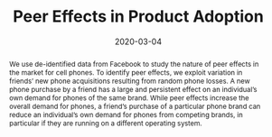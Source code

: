 ---
title: "Peer Effects in Product Adoption"
collection: wps
link: /files/Peer-Effects-In-Product-Adoption.pdf
coauthors: Michael Bailey, Theresa Kuchler, Johannes Stroebel, and Arlene Wong
date: 2020-03-04
outcome_prefix: 'Forthcoming at '
outcome: 'American Economic Journal: Applied Economics'
outcome_link: "https://www.aeaweb.org/articles?id=10.1257/app.20200367"
abstract: "We use de-identified data from Facebook to study the nature of peer effects in the market for cell phones. To identify peer effects, we exploit variation in friends’ new phone acquisitions resulting from random phone losses. A new phone purchase by a friend has a large and persistent effect on an individual’s own demand for phones of the same brand. While peer effects increase the overall demand for phones, a friend’s purchase of a particular phone brand can reduce an individual’s own demand for phones from competing brands, in particular if they are running on a different operating system."
press: <a href="https://voxeu.org/article/peer-effects-product-adoption">Vox EU</a> | <a href="https://blogs.lse.ac.uk/businessreview/2019/05/28/how-our-social-interactions-influence-our-decision-to-buy-a-new-home/">LSE Business Review</a> | <a href="https://www.weforum.org/agenda/2019/09/do-your-friends-influence-you-to-buy-products/">World Economic Forum</a>
data: <a href="https://drew-johnston.com/files/peer_effects_in_product_adoption/slides.pdf">Slides</a>
---